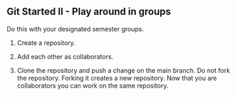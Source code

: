 ## Git Started II - Play around in groups

Do this with your designated semester groups.

1. Create a repository. 

2. Add each other as collaborators. 

3. Clone the repository and push a change on the main branch. 
Do not fork the repository. Forking it creates a new repository. 
Now that you are collaborators you can work on the same repository. 




